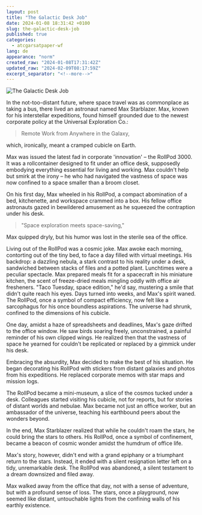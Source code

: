 ```yaml
---
layout: post
title: "The Galactic Desk Job"
date: 2024-01-08 18:31:42 +0100
slug: the-galactic-desk-job
published: true
categories:
  - atcgarsatpaper-wf
lang: de
appearance: "norm"
created_raw: "2024-01-08T17:31:42Z"
updated_raw: "2024-02-09T08:17:59Z"
excerpt_separator: "<!--more-->"
---
```

![The Galactic Desk Job](https://pxscdn.com/public/m/_v2/607467830790472239/7c649620b-69b6c5/oYVY1AVDQgBd/u77G1aBJSYyoCgLgfYPW9rxDYgXCYCaMhUruh9dL.jpg)

In the not-too-distant future, where space travel was as commonplace as taking a bus, there lived an astronaut named Max Starblazer. Max, known for his interstellar expeditions, found himself grounded due to the newest corporate policy at the Universal Exploration Co.: 

> Remote Work from Anywhere in the Galaxy,  

which, ironically, meant a cramped cubicle on Earth.

Max was issued the latest fad in corporate 'innovation' – the RollPod 3000. It was a rollcontainer designed to fit under an office desk, supposedly embodying everything essential for living and working. Max couldn't help but smirk at the irony – he who had navigated the vastness of space was now confined to a space smaller than a broom closet.

On his first day, Max wheeled in his RollPod, a compact abomination of a bed, kitchenette, and workspace crammed into a box. His fellow office astronauts gazed in bewildered amusement as he squeezed the contraption under his desk.
 
> "Space exploration meets space-saving," 

Max quipped dryly, but his humor was lost in the sterile sea of the office.

Living out of the RollPod was a cosmic joke. Max awoke each morning, contorting out of the tiny bed, to face a day filled with virtual meetings. His backdrop: a dazzling nebula, a stark contrast to his reality under a desk, sandwiched between stacks of files and a potted plant.
Lunchtimes were a peculiar spectacle. Max prepared meals fit for a spacecraft in his miniature kitchen, the scent of freeze-dried meals mingling oddly with office air fresheners. "Taco Tuesday, space edition," he'd say, mustering a smile that didn't quite reach his eyes.
Days turned into weeks, and Max's spirit waned. The RollPod, once a symbol of compact efficiency, now felt like a sarcophagus for his once boundless aspirations. The universe had shrunk, confined to the dimensions of his cubicle.

One day, amidst a haze of spreadsheets and deadlines, Max's gaze drifted to the office window. He saw birds soaring freely, unconstrained, a painful reminder of his own clipped wings. He realized then that the vastness of space he yearned for couldn't be replicated or replaced by a gimmick under his desk.

Embracing the absurdity, Max decided to make the best of his situation. He began decorating his RollPod with stickers from distant galaxies and photos from his expeditions. He replaced corporate memos with star maps and mission logs.

The RollPod became a mini-museum, a slice of the cosmos tucked under a desk. Colleagues started visiting his cubicle, not for reports, but for stories of distant worlds and nebulae. Max became not just an office worker, but an ambassador of the universe, teaching his earthbound peers about the wonders beyond.

In the end, Max Starblazer realized that while he couldn't roam the stars, he could bring the stars to others. His RollPod, once a symbol of confinement, became a beacon of cosmic wonder amidst the humdrum of office life.

Max's story, however, didn't end with a grand epiphany or a triumphant return to the stars. Instead, it ended with a silent resignation letter left on a tidy, unremarkable desk. The RollPod was abandoned, a silent testament to a dream downsized and filed away.

Max walked away from the office that day, not with a sense of adventure, but with a profound sense of loss. The stars, once a playground, now seemed like distant, untouchable lights from the confining walls of his earthly existence.

